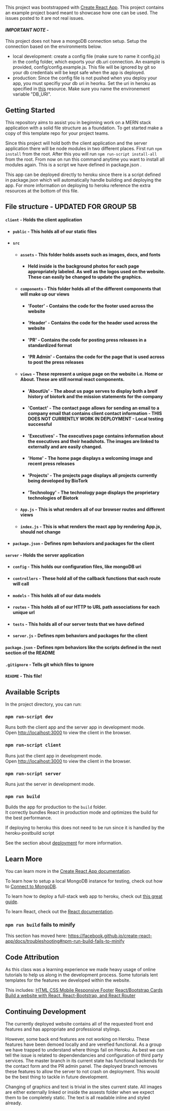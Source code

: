 This project was bootstrapped with [Create React App](https://github.com/facebook/create-react-app).
This project contains an example project board meant to showcase how one can be used. The issues posted to it are not real issues.

#### _**IMPORTANT NOTE**_ - 
This project does not have a mongoDB connection setup. Setup the connection based on the environments below.
- local development: create a config file (make sure to name it config.js) in the config folder, which exports your db.uri connection. An example is provided, config/config.example.js. This file will be ignored by git so your db credentials will be kept safe when the app is deployed.
- production: Since the config file is not pushed when you deploy your app, you must specifiy your db uri in heorku. Set the uri in heroku as specified in [this](https://devcenter.heroku.com/articles/config-vars) resource. Make sure you name the environement variable "DB_URI".

## Getting Started
This repository aims to assist you in beginning work on a MERN stack application with a solid file structure as a foundation. To get started make a copy of this template repo for your project teams.

Since this project will hold both the client application and the server application there will be node modules in two different places. First run `npm install` from the root. After this you will run `npm run-script install-all` from the root. From now on run this command anytime you want to install all modules again. This is a script we have defined in package.json .

This app can be deployed directly to heroku since there is a script defined in package.json which will automatically handle building and deploying the app. For more information on deploying to heroku reference the extra resources at the bottom of this file. 

## File structure - UPDATED FOR GROUP 5B
#### `client` - Holds the client application
- #### `public` - This holds all of our static files
- #### `src`
    - #### `assets` - This folder holds assets such as images, docs, and fonts
        - #### Held inside is the background photos for each page appropriately labeled. As well as the logos used on the website. These can easily be changed to update the graphics.
    - #### `components` - This folder holds all of the different components that will make up our views
        - #### 'Footer' - Contains the code for the footer used across the website
        - #### 'Header' - Contains the code for the header used across the website
        - #### 'PR' - Contains the code for posting press releases in a standardized format
        - #### 'PR Admin' - Contains the code for the page that is used across to post the press releases 
    - #### `views` - These represent a unique page on the website i.e. Home or About. These are still normal react components.
        - #### 'AboutUs' - The about us page serves to display both a breif history of biotork and the mission statements for the company
        - #### 'Contact' - The contact page allows for sending an email to a company email that contains client contact information - THIS DOES NOT CURRENTLY WORK IN DEPLOYMENT - Local testing successful
        - #### 'Executives' - The executives page contains information about the executives and their headshots. The images are linked to externally and are easily changed. 
        - #### 'Home' - The home page displays a welcoming image and recent press releases
        - #### 'Projects' - The projects page displays all projects currently being developed by BioTork
        - #### 'Technology' - The technology page displays the proprietary technologies of Biotork
    - #### `App.js` - This is what renders all of our browser routes and different views
    - #### `index.js` - This is what renders the react app by rendering App.js, should not change
- #### `package.json` - Defines npm behaviors and packages for the client
#### `server` - Holds the server application
- #### `config` - This holds our configuration files, like mongoDB uri
- #### `controllers` - These hold all of the callback functions that each route will call
- #### `models` - This holds all of our data models
- #### `routes` - This holds all of our HTTP to URL path associations for each unique url
- #### `tests` - This holds all of our server tests that we have defined
- #### `server.js` - Defines npm behaviors and packages for the client
#### `package.json` - Defines npm behaviors like the scripts defined in the next section of the README
#### `.gitignore` - Tells git which files to ignore
#### `README` - This file!


## Available Scripts

In the project directory, you can run:

### `npm run-script dev`

Runs both the client app and the server app in development mode.<br>
Open [http://localhost:3000](http://localhost:3000) to view the client in the browser.

### `npm run-script client`

Runs just the client app in development mode.<br>
Open [http://localhost:3000](http://localhost:3000) to view the client in the browser.


### `npm run-script server`

Runs just the server in development mode.<br>


### `npm run build`

Builds the app for production to the `build` folder.<br>
It correctly bundles React in production mode and optimizes the build for the best performance.

If deploying to heroku this does not need to be run since it is handled by the heroku-postbuild script<br>

See the section about [deployment](https://facebook.github.io/create-react-app/docs/deployment) for more information.

## Learn More

You can learn more in the [Create React App documentation](https://facebook.github.io/create-react-app/docs/getting-started).

To learn how to setup a local MongoDB instance for testing, check out how to [Connect to MongoDB](https://docs.mongodb.com/guides/server/drivers/).

To learn how to deploy a full-stack web app to heroku, check out [this great guide](https://daveceddia.com/deploy-react-express-app-heroku/).

To learn React, check out the [React documentation](https://reactjs.org/).

### `npm run build` fails to minify

This section has moved here: https://facebook.github.io/create-react-app/docs/troubleshooting#npm-run-build-fails-to-minify

## Code Attribution
As this class was a learning experience we made heavy usage of online tutorials to help us along in the development process. Some tutorials lent templates for the features we developed within the website. 

This includes:
[HTML CSS Mobile Responsive Footer](https://codepen.io/jakeduncan/pen/rJZJMM)
[React/Bootstrap Cards](https://react-bootstrap.github.io/components/cards/)
[Build a website with React, React-Bootstrap, and React Router](https://www.youtube.com/watch?v=jgVkR5EKI68)

## Continuing Development
The currently deployed website contains all of the requested front end features and has appropriate and professional stylings.

However, some back end features are not working on Heroku. These features have been demoed locally and are verefied functional. As a group we have trapped to understand where things fail on Heroku. As best we can tell the issue is related to dependendancies and configuration of third party services. The master branch in its current state has functional backends for the contact form and the PR admin panel. The deployed branch removes these features to allow the server to not crash on deployment. This would be the best thing to tackle in future development.

Changing of graphics and text is trivial in the sites current state. All images are either externally linked or inside the assests folder when we expect them to be completely static. The text is all readable inline and styled already. 
